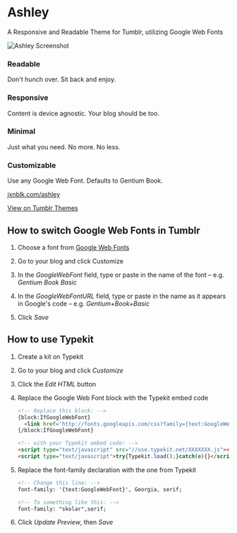 Ashley
======

A Responsive and Readable Theme for Tumblr, utilizing Google Web Fonts

![Ashley Screenshot](Ashley.png)

### Readable
Don't hunch over. Sit back and enjoy.

### Responsive
Content is device agnostic. Your blog should be too.

### Minimal
Just what you need. No more. No less.

### Customizable
Use any Google Web Font. Defaults to Gentium Book.

[jxnblk.com/ashley](http://jxnblk.com/ashley)

[View on Tumblr Themes](http://www.tumblr.com/theme/37012)


## How to switch Google Web Fonts in Tumblr

1. Choose a font from [Google Web Fonts](http://www.google.com/webfonts)

2. Go to your blog and click Customize

3. In the *GoogleWebFont* field, type or paste in the name of the font – e.g. *Gentium Book Basic*

4. In the *GoogleWebFontURL* field, type or paste in the name as it appears in Google's code – e.g. *Gentium+Book+Basic*

5. Click *Save* 

## How to use Typekit

1. Create a kit on Typekit

2. Go to your blog and click *Customize*

3. Click the *Edit HTML* button

4. Replace the Google Web Font block with the Typekit embed code

    ```html
    <!-- Replace this block: -->
    {block:IfGoogleWebFont}
      <link href='http://fonts.googleapis.com/css?family={text:GoogleWebFontURL}' rel='stylesheet' type='text/css'>
    {/block:IfGoogleWebFont}

    <!-- with your Typekit embed code: -->
    <script type="text/javascript" src="//use.typekit.net/XXXXXXX.js"></script>
    <script type="text/javascript">try{Typekit.load();}catch(e){}</script>
    ```

5. Replace the font-family declaration with the one from Typekit

    ```html
    <!-- Change this line: -->
    font-family: '{text:GoogleWebFont}', Georgia, serif;

    <!-- To something like this: -->
    font-family: "skolar",serif;
    ```

6. Click *Update Preview*, then *Save*


